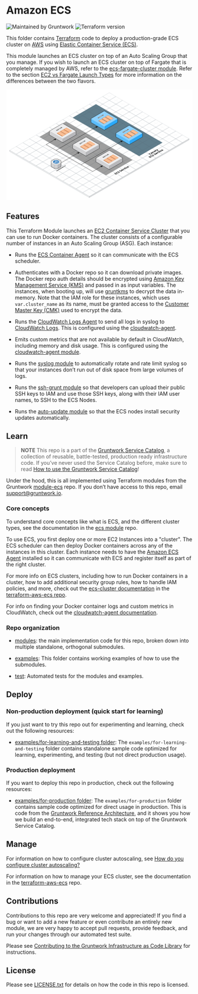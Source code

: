 # Amazon ECS

![Maintained by Gruntwork](https://img.shields.io/badge/maintained%20by-gruntwork.io-%235849a6.svg)
![Terraform version](https://img.shields.io/badge/tf-%3E%3D1.0.0-blue.svg)

This folder contains [Terraform](https://www.terraform.io) code to deploy a production-grade ECS cluster on [AWS](https://aws.amazon.com) using
[Elastic Container Service (ECS)](https://docs.aws.amazon.com/AmazonECS/latest/developerguide/Welcome.html).

This module launches an ECS cluster on top of an Auto Scaling Group that you manage. If you wish to launch an ECS
cluster on top of Fargate that is completely managed by AWS, refer to the
[ecs-fargate-cluster module](../ecs-fargate-cluster). Refer to the section
[EC2 vs Fargate Launch Types](https://github.com/gruntwork-io/terraform-aws-ecs/blob/master/core-concepts.md#ec2-vs-fargate-launch-types) for more information on the differences between the two flavors.

![ECS architecture](/_docs/ecs-architecture.png?raw=true)

## Features

This Terraform Module launches an [EC2 Container Service
Cluster](http://docs.aws.amazon.com/AmazonECS/latest/developerguide/ECS_clusters.html) that you can use to run Docker containers. The cluster consists of a configurable number of instances in an Auto Scaling Group (ASG). Each instance:

- Runs the [ECS Container Agent](http://docs.aws.amazon.com/AmazonECS/latest/developerguide/ECS_agent.html) so it can communicate with the ECS scheduler.

- Authenticates with a Docker repo so it can download private images. The Docker repo auth details should be encrypted using [Amazon Key Management Service (KMS)](https://aws.amazon.com/kms/) and passed in as input variables. The instances, when booting up, will use [gruntkms](https://github.com/gruntwork-io/gruntkms) to decrypt the data
in-memory. Note that the IAM role for these instances, which uses `var.cluster_name` as its name, must be granted access to the [Customer Master Key (CMK)](http://docs.aws.amazon.com/kms/latest/developerguide/concepts.html#master_keys) used to encrypt the data.

- Runs the [CloudWatch Logs Agent](http://docs.aws.amazon.com/AmazonCloudWatch/latest/DeveloperGuide/QuickStartEC2Instance.html) to send all logs in syslog to [CloudWatch Logs](http://docs.aws.amazon.com/AmazonCloudWatch/latest/DeveloperGuide/WhatIsCloudWatchLogs.html). This is configured using the [cloudwatch-agent](https://github.com/gruntwork-io/terraform-aws-monitoring/tree/master/modules/agents/cloudwatch-agent).

- Emits custom metrics that are not available by default in CloudWatch, including memory and disk usage. This is configured using the [cloudwatch-agent module](https://github.com/gruntwork-io/terraform-aws-monitoring/tree/master/modules/agents/cloudwatch-agent).

- Runs the [syslog module](https://github.com/gruntwork-io/terraform-aws-monitoring/tree/master/modules/logs/syslog) to automatically rotate and rate limit syslog so that your instances don’t run out of disk space from large volumes of logs.

- Runs the [ssh-grunt module](https://github.com/gruntwork-io/terraform-aws-security/tree/master/modules/ssh-grunt) so that developers can upload their public SSH keys to IAM and use those SSH keys, along with their IAM user names, to SSH to the ECS Nodes.

- Runs the [auto-update module](https://github.com/gruntwork-io/terraform-aws-security/tree/master/modules/auto-update) so that the ECS nodes install security updates automatically.

## Learn

> **NOTE**
This repo is a part of the [Gruntwork Service Catalog](https://github.com/gruntwork-io/terraform-aws-service-catalog/), a collection of reusable, battle-tested, production ready infrastructure code. If you’ve never used the Service Catalog before, make
sure to read [How to use the Gruntwork Service Catalog](https://docs.gruntwork.io/reference/services/intro/overview)!

Under the hood, this is all implemented using Terraform modules from the Gruntwork
[module-ecs](https://github.com/gruntwork-io/terraform-aws-ecs) repo. If you don’t have access to this repo, email <support@gruntwork.io>.

### Core concepts

To understand core concepts like what is ECS, and the different cluster types, see the documentation in the
[ecs module](https://github.com/gruntwork-io/terraform-aws-ecs) repo.

To use ECS, you first deploy one or more EC2 Instances into a "cluster". The ECS scheduler can then deploy Docker
containers across any of the instances in this cluster. Each instance needs to have the
[Amazon ECS Agent](http://docs.aws.amazon.com/AmazonECS/latest/developerguide/ECS_agent.html) installed so it can communicate with
ECS and register itself as part of the right cluster.

For more info on ECS clusters, including how to run Docker containers in a cluster, how to add additional security
group rules, how to handle IAM policies, and more, check out the
[ecs-cluster documentation](https://github.com/gruntwork-io/terraform-aws-ecs/tree/master/modules/ecs-cluster) in the
[terraform-aws-ecs repo](https://github.com/gruntwork-io/terraform-aws-ecs).

For info on finding your Docker container logs and custom metrics in CloudWatch, check out the
[cloudwatch-agent documentation](https://github.com/gruntwork-io/terraform-aws-monitoring/tree/master/modules/agents/cloudwatch-agent).

### Repo organization

- [modules](/modules): the main implementation code for this repo, broken down into multiple standalone, orthogonal submodules.

- [examples](/examples): This folder contains working examples of how to use the submodules.

- [test](/test): Automated tests for the modules and examples.

## Deploy

### Non-production deployment (quick start for learning)

If you just want to try this repo out for experimenting and learning, check out the following resources:

- [examples/for-learning-and-testing folder](/examples/for-learning-and-testing): The
    `examples/for-learning-and-testing` folder contains standalone sample code optimized for learning, experimenting, and
    testing (but not direct production usage).

### Production deployment

If you want to deploy this repo in production, check out the following resources:

- [examples/for-production folder](/examples/for-production): The `examples/for-production` folder contains sample
    code optimized for direct usage in production. This is code from the
    [Gruntwork Reference Architecture](https://gruntwork.io/reference-architecture), and it shows you how we build an
    end-to-end, integrated tech stack on top of the Gruntwork Service Catalog.

## Manage

For information on how to configure cluster autoscaling, see
[How do you configure cluster autoscaling?](https://github.com/gruntwork-io/terraform-aws-ecs/tree/master/modules/ecs-cluster#how-do-you-configure-cluster-autoscaling)

For information on how to manage your ECS cluster, see the documentation in the
[terraform-aws-ecs](https://github.com/gruntwork-io/terraform-aws-ecs) repo.

## Contributions

Contributions to this repo are very welcome and appreciated! If you find a bug or want to add a new feature or even contribute an entirely new module, we are very happy to accept pull requests, provide feedback, and run your changes through our automated test suite.

Please see [Contributing to the Gruntwork Infrastructure as Code Library](https://gruntwork.io/guides/foundations/how-to-use-gruntwork-infrastructure-as-code-library/#contributing-to-the-gruntwork-infrastructure-as-code-library) for instructions.

## License

Please see [LICENSE.txt](/LICENSE.txt) for details on how the code in this repo is licensed.
